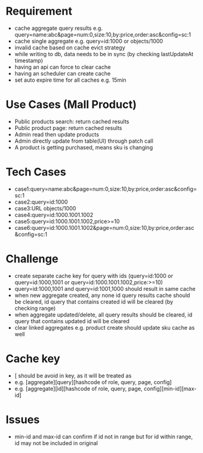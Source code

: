 # Requirement
- cache aggregate query results e.g. query=name\:abc&page=num\:0,size\:10,by\:price,order\:asc&config=sc\:1
- cache single aggregate e.g. query=id:1000 or objects/1000
- invalid cache based on cache evict strategy
- while writing to db, data needs to be in sync (by checking lastUpdateAt timestamp)
- having an api can force to clear cache
- having an scheduler can create cache
- set auto expire time for all caches e.g. 15min
# Use Cases (Mall Product)
- Public products search\: return cached results
- Public product page\: return cached results
- Admin read then update products
- Admin directly update from table(UI) through patch call
- A product is getting purchased, means sku is changing
# Tech Cases
- case1:query=name\:abc&page=num\:0,size\:10,by\:price,order\:asc&config=sc\:1
- case2:query=id:1000
- case3:URL objects/1000
- case4:query=id:1000.1001.1002
- case5:query=id:1000.1001.1002,price>=10
- case6:query=id:1000.1001.1002&page=num\:0,size\:10,by\:price,order\:asc&config=sc\:1
# Challenge
- create separate cache key for query with ids (query=id:1000 or query=id:1000,1001 or query=id\:1000.1001.1002,price\:>=10)
- query=id:1000,1001 and query=id:1001,1000 should result in same cache
- when new aggregate created, any none id query results cache should be cleared, id query that contains created id will be cleared (by checking range)
- when aggregate updated/delete, all query results should be cleared, id query that contains updated id will be cleared
- clear linked aggregates e.g. product create should update sku cache as well
# Cache key
- \[ should be avoid in key, as it will be treated as
- e.g. \[aggregate]\[query]\[hashcode of role, query, page, config]
- e.g. \[aggregate]\[id]\[hashcode of role, query, page, config]\[min-id]\[max-id]
# Issues
- min-id and max-id can confirm if id not in range but for id within range, id may not be included in original